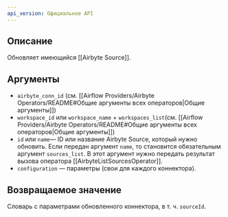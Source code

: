 ```yaml
---
api_version: Официальное API
---
```

## Описание
Обновляет имеющийся [[Airbyte Source]].
## Аргументы
- `airbyte_conn_id` (см. [[Airflow Providers/Airbyte Operators/README#Общие аргументы всех операторов|Общие аргументы]])
- `workspace_id` или `workspace_name` + `workspaces_list`(см. [[Airflow Providers/Airbyte Operators/README#Общие аргументы всех операторов|Общие аргументы]])
- `id` или `name`— ID или название Airbyte Source, который нужно обновить. Если передан аргумент `name`, то  становится обязательным аргумент `sources_list`. В этот аргумент нужно передать результат вызова оператора [[AirbyteListSourcesOperator]].
- `configuration` — параметры (свои для каждого коннектора).
## Возвращаемое значение
Словарь с параметрами обновленного коннектора, в т. ч. `sourceId`.